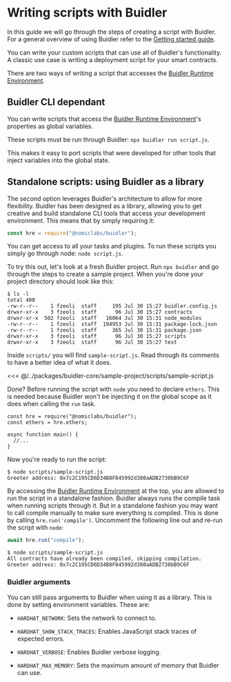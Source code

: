 # Writing scripts with Buidler

In this guide we will go through the steps of creating a script with Buidler. For a general overview of using Buidler refer to the [Getting started guide].

You can write your custom scripts that can use all of Buidler's functionality. A classic use case is writing a deployment script for your smart contracts. 

There are two ways of writing a script that accesses the [Buidler Runtime Environment].

## Buidler CLI dependant

You can write scripts that access the [Buidler Runtime Environment]'s properties
as global variables.

These scripts must be run through Buidler: `npx buidler run script.js`. 

This makes it easy to port scripts that were developed for other tools that inject variables into the global state. 

## Standalone scripts: using Buidler as a library

The second option leverages Buidler's architecture to allow for more flexibility. Buidler has been designed as a library, allowing you to get creative and build standalone CLI tools that access your development environment. This means that by simply requiring it:

```js
const hre = require("@nomiclabs/buidler");
```

You can get access to all your tasks and plugins. To run these scripts you simply go through node: `node script.js`.

To try this out, let's look at a fresh Buidler project. Run `npx buidler` and go through the steps to create a sample project. When you're done your project directory should look like this:

```
$ ls -l
total 400
-rw-r--r--    1 fzeoli  staff     195 Jul 30 15:27 buidler.config.js
drwxr-xr-x    3 fzeoli  staff      96 Jul 30 15:27 contracts
drwxr-xr-x  502 fzeoli  staff   16064 Jul 30 15:31 node_modules
-rw-r--r--    1 fzeoli  staff  194953 Jul 30 15:31 package-lock.json
-rw-r--r--    1 fzeoli  staff     365 Jul 30 15:31 package.json
drwxr-xr-x    3 fzeoli  staff      96 Jul 30 15:27 scripts
drwxr-xr-x    3 fzeoli  staff      96 Jul 30 15:27 test
```

Inside `scripts/` you will find `sample-script.js`. Read through its comments to have a better idea of what it does.

<<< @/../packages/buidler-core/sample-project/scripts/sample-script.js

Done? Before running the script with `node` you need to declare `ethers`. This is needed because Buidler won't be injecting it on the global scope as it does when calling the `run` task.

```js{2}
const hre = require("@nomiclabs/buidler");
const ethers = hre.ethers;

async function main() {
  //...
}
```

Now you're ready to run the script:

```
$ node scripts/sample-script.js
Greeter address: 0x7c2C195CD6D34B8F845992d380aADB2730bB9C6F
```

By accessing the [Buidler Runtime Environment] at the top, you are allowed to run the script in a standalone fashion. Buidler always runs the compile task when running scripts through it. But in a standalone fashion you may want to call compile manually to make sure everything is compiled. This is done by calling `hre.run('compile')`. Uncomment the following line out and re-run the script with `node`:

```js
await hre.run("compile");
```

```
$ node scripts/sample-script.js
All contracts have already been compiled, skipping compilation.
Greeter address: 0x7c2C195CD6D34B8F845992d380aADB2730bB9C6F
```

### Buidler arguments

You can still pass arguments to Buidler when using it as a library. This is done
by setting environment variables. These are: 

* `HARDHAT_NETWORK`: Sets the network to connect to.

* `HARDHAT_SHOW_STACK_TRACES`: Enables JavaScript stack traces of expected errors.

* `HARDHAT_VERBOSE`: Enables Buidler verbose logging.

* `HARDHAT_MAX_MEMORY`: Sets the maximum amount of memory that Buidler can use.

   

[Buidler Runtime Environment]: ../advanced/buidler-runtime-environment.md
[Getting started guide]: ../getting-started/README.md
